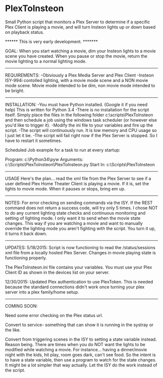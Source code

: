 # PlexToInsteon
Small Python script that monitors a Plex Server to determine if a specific Plex Client is playing a movie, and will turn Insteon lights up or down based on playback status. 

****** This is very early development. *******

GOAL: When you start watching a movie, dim your Insteon lights to a movie scene you have created. When you pause or stop the movie, return the movie lighting to a normal lighting mode.

-------------------------------------------------
REQUIREMENTS: 
-Obiviously a Plex Media Server and Plex Client
-Insteon ISY-994i contolled lighting, with a movie mode scene and a NON  movie mode scene. Movie mode intended to be dim, non movie mode intended to be bright.

-------------------------------------------------
INSTALLATION:
-You must have Python installed. (Google it if you need help) This is written for Python 3.4
-There is no installation for the script itself. Simply place the files in the following folder c:\scripts\PlexToInsteon and then schedule a job using the windows task scheduler (or however else you'd like to trigger it). 
-Modify the ini file to your variables and fire up the script. 
-The script will continuously run. It is low memory and CPU usage so I just let it be.
-The script will fail right now if the Plex Server is stopped. So I have to restart it sometimes.

Scheduled Job example for a task to run at every startup:

Program: c:\Python34\pyw
Arguments: c:\Scripts\PlexToInsteon\PlexToInsteon.py
Start In: c:\Scripts\PlexToInsteon

-------------------------------------------------
USAGE
Here's the plan... read the xml file from the Plex Server to see if a user defined Plex Home Theater Client is playing a movie. If it is, set the lights to movie mode. When it pauses or stops, bring em up.

-------------------------------------------------
NOTES: 
For error checking on sending commands via the ISY. If the REST command does not return a success code, will try only 5 times. 
I chose NOT to do any current lighting state checks and continuous monitoring and setting of lighting mode. I only want it to send when the movie state changes. This way if you are watching a movie and want to manually override the lighting mode you aren't fighting with the script. You turn it up, it turns it back down. 

-------------------------------------------------
UPDATES:
5/18/2015:
Script is now functioning to read the /status/sessions xml file from a locally hosted Plex Server. Changes in movie playing state is functioning properly.

The PlexToInsteon.ini file contains your variables. You must use your Plex Client ID as shown in the devices list on your server.

12/30/2015:
Updated Plex authentication to use PlexToken. This is needed because the standard connections didn't work once turning your plex server into a plex family/home setup.

-------------------------------------------------
COMING SOON:

Need some error checking on the Plex status url.

Convert to service- something that can show it is running in the systray or the like.

Convert from triggering scenes in the ISY to setting a state variable instead. Reason being. There are times when you do NOT want the lights to be modified while watching a movie. For instance... having a dinner/movie night with the kids, hit play, room goes dark, can't see food. So the intent is to have a state variable, then use a program to watch for the state changes. It might be a lot simpler that way actually. Let the ISY do the work instead of the script.
